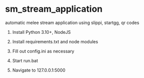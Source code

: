 # sm_stream_application
automatic melee stream application using slippi, startgg, qr codes

1. Install Python 3.10+, NodeJS

2. Install requirements.txt and node modules

3. Fill out config.ini as necessary

4. Start run.bat

5. Navigate to 127.0.0.1:5000
